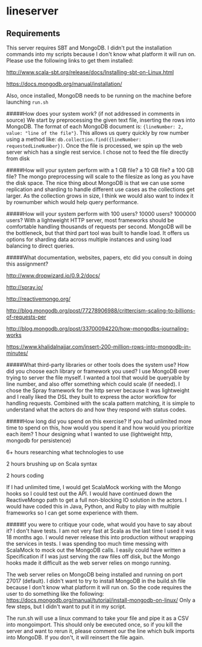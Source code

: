 # lineserver

## Requirements
This server requires SBT and MongoDB.  I didn't put the installation commands into my scripts because I don't know what platform it will run on.  Please use the following links to get them installed:

http://www.scala-sbt.org/release/docs/Installing-sbt-on-Linux.html

https://docs.mongodb.org/manual/installation/

Also, once installed, MongoDB needs to be running on the machine before launching `run.sh`

#####How does your system work? (if not addressed in comments in source)
We start by preprocessing the given text file, inserting the rows into MongoDB.  The format of each MongoDB document is: `{lineNumber: 2, value: "line of the file"}`.  This allows us query quickly by row number using a method like: `db.collection.find({lineNumber: requestedLineNumber})`.  Once the file is processed, we spin up the web server which has a single rest service.  I chose not to feed the file directly from disk


#####How will your system perform with a 1 GB file? a 10 GB file? a 100 GB file?
The mongo preprocessing will scale to the filesize as long as you have the disk space.  The nice thing about MongoDB is that we can use some replication and sharding to handle different use cases as the collections get larger.  As the collection grows in size, I think we would also want to index it by rownumber which would help query performance.


#####How will your system perform with 100 users? 10000 users? 1000000 users?
With a lightweight HTTP server, most frameworks should be comfortable handling thousands of requests per second.  MongoDB will be the bottleneck, but that third part tool was built to handle load.  It offers us options for sharding data across multiple instances and using load balancing to direct queries.


#####What documentation, websites, papers, etc did you consult in doing this assignment?

http://www.dropwizard.io/0.9.2/docs/

http://spray.io/

http://reactivemongo.org/

http://blog.mongodb.org/post/77278906988/crittercism-scaling-to-billions-of-requests-per

http://blog.mongodb.org/post/33700094220/how-mongodbs-journaling-works

https://www.khalidalnajjar.com/insert-200-million-rows-into-mongodb-in-minutes/


#####What third-party libraries or other tools does the system use? How did you choose each library or framework you used?
I use MongoDB over trying to server the file myself.  I wanted a tool that would be queryable by line number, and also offer something which could scale (if needed).  I chose the Spray framework for the http server because it was lightweight and I really liked the DSL they built to express the actor workflow for handling requests. Combined with the scala pattern matching, it is simple to understand what the actors do and how they respond with status codes.

#####How long did you spend on this exercise? If you had unlimited more time to spend on this, how would you spend it and how would you prioritize each item?
1 hour designing what I wanted to use (lightweight http, mongodb for persistence)

6+ hours researching what technologies to use

2 hours brushing up on Scala syntax

2 hours coding

If I had unlimited time, I would get ScalaMock working with the Mongo hooks so I could test out the API.  I would have continued down the ReactiveMongo path to get a full non-blocking IO solution in the actors. I would have coded this in Java, Python, and Ruby to play with multiple frameworks so I can get some experience with them.

#####If you were to critique your code, what would you have to say about it?
I don't have tests.  I am not very fast at Scala as the last time I used it was 18 months ago. I would never release this into production without wrapping the services in tests. I was spending too much time messing with ScalaMock to mock out the MongoDB calls.  I easily could have written a Specification if I was just serving the raw files off disk, but the Mongo hooks made it difficult as the web server relies on mongo running.

The web server relies on MongoDB being installed and running on port 27017 (default). I didn't want to try to install MongoDB in the build.sh file because I don't know what platform it will run on.  So the code requires the user to do something like the following:  https://docs.mongodb.org/manual/tutorial/install-mongodb-on-linux/  Only a few steps, but I didn't want to put it in my script.

The run.sh will use a linux command to take your file and pipe it as a CSV into mongoimport.  This should only be executed once, so if you kill the server and want to rerun it, please comment our the line which bulk imports into MongoDB.  If you don't, it will reinsert the file again.


